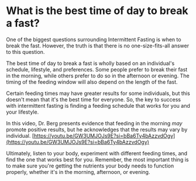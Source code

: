# What is the best time of day to break a fast?

One of the biggest questions surrounding Intermittent Fasting is when to break the fast. However, the truth is that there is no one-size-fits-all answer to this question.

The best time of day to break a fast is wholly based on an individual's schedule, lifestyle, and preferences. Some people prefer to break their fast in the morning, while others prefer to do so in the afternoon or evening. The timing of the feeding window will also depend on the length of the fast.

Certain feeding times may have greater results for some individuals, but this doesn't mean that it's the best time for everyone. So, the key to success with intermittent fasting is finding a feeding schedule that works for you and your lifestyle.

In this video, Dr. Berg presents evidence that feeding in the morning *may* promote positive results, but he acknowledges that the results may vary by individual. [https://youtu.be/GW3UMJOJs9E?si=bBa6Ty4bAzzvdOgy](https://youtu.be/GW3UMJOJs9E?si=bBa6Ty4bAzzvdOgy)

Ultimately, listen to your body, experiment with different feeding times, and find the one that works best for you. Remember, the most important thing is to make sure you're getting the nutrients your body needs to function properly, whether it's in the morning, afternoon, or evening.
